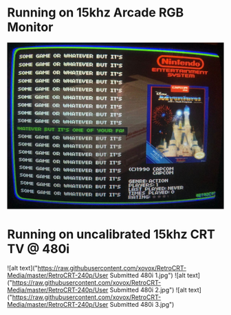 # Running on 15khz Arcade RGB Monitor

![alt text](https://raw.githubusercontent.com/xovox/RetroCRT-Media/master/RetroCRT-240p/NES_Mockup.png)

# Running on uncalibrated 15khz CRT TV @ 480i
![alt text]("https://raw.githubusercontent.com/xovox/RetroCRT-Media/master/RetroCRT-240p/User Submitted 480i 1.jpg")
![alt text]("https://raw.githubusercontent.com/xovox/RetroCRT-Media/master/RetroCRT-240p/User Submitted 480i 2.jpg")
![alt text]("https://raw.githubusercontent.com/xovox/RetroCRT-Media/master/RetroCRT-240p/User Submitted 480i 3.jpg")
